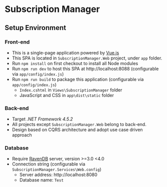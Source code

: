 # Subscription Manager
## Setup Environment
### Front-end
* This is a single-page application powered by [Vue.js](https://vuejs.org)
* This SPA is located in `SubscriptionManager.Web` project, under `app` folder.
* Run `npm install` on first checkout to install all Node modules
* Run `npm run dev` to host this SPA at http://localhost:8088 (configurable via `app/config/index.js`)
* Run `npm run build` to package this application (configurable via `app/config/index.js`)
  * `Index.cshtml` in `Views\SubscriptionManager` folder
  * JavaScript and CSS in `app\dist\static` folder
### Back-end
* Target _.NET Framework 4.5.2_
* All projects except `SubscriptionManager.Web` belong to back-end.
* Design based on CQRS architecture and adopt use case driven approach
### Database
* Require [RavenDB](https://ravendb.net) server, version >=3.0 <4.0
* Connection string (configurable via `SubscriptionManager.Services\Web.config`)
  * Server address: http://localhost:8080
  * Database name: `Test`
